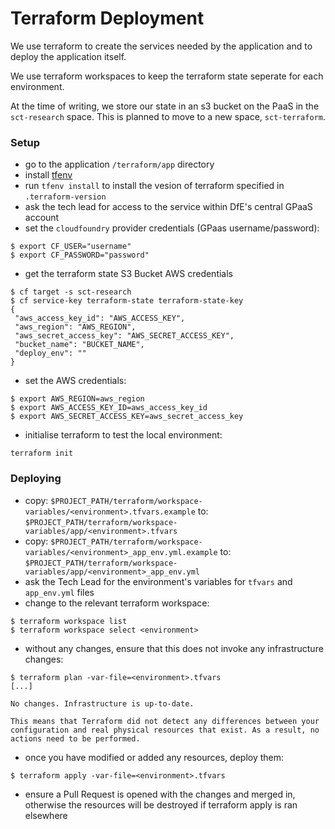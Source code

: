 # Terraform Deployment

We use terraform to create the services needed by the application and to deploy the application itself.

We use terraform workspaces to keep the terraform state seperate for each environment.

At the time of writing, we store our state in an s3 bucket on the PaaS in the `sct-research` space. This is planned to move to a new space, `sct-terraform`.

### Setup

- go to the application `/terraform/app` directory
- install [tfenv](https://github.com/tfutils/tfenv)
- run `tfenv install` to install the vesion of terraform specified in `.terraform-version`
- ask the tech lead for access to the service within DfE's central GPaaS account
- set the `cloudfoundry` provider credentials (GPaas username/password):
```
$ export CF_USER="username"
$ export CF_PASSWORD="password"
```
- get the terraform state S3 Bucket AWS credentials
```
$ cf target -s sct-research
$ cf service-key terraform-state terraform-state-key
{
 "aws_access_key_id": "AWS_ACCESS_KEY",
 "aws_region": "AWS_REGION",
 "aws_secret_access_key": "AWS_SECRET_ACCESS_KEY",
 "bucket_name": "BUCKET_NAME",
 "deploy_env": ""
}
```
- set the AWS credentials:
```
$ export AWS_REGION=aws_region
$ export AWS_ACCESS_KEY_ID=aws_access_key_id
$ export AWS_SECRET_ACCESS_KEY=aws_secret_access_key
```
- initialise terraform to test the local environment:
```
terraform init
```

### Deploying

- copy: `$PROJECT_PATH/terraform/workspace-variables/<environment>.tfvars.example`
  to: `$PROJECT_PATH/terraform/workspace-variables/app/<environment>.tfvars`
- copy: `$PROJECT_PATH/terraform/workspace-variables/<environment>_app_env.yml.example`
  to: `$PROJECT_PATH/terraform/workspace-variables/app/<environment>_app_env.yml`
- ask the Tech Lead for the environment's variables for `tfvars` and `app_env.yml` files
- change to the relevant terraform workspace:
```
$ terraform workspace list
$ terraform workspace select <environment>
```
- without any changes, ensure that this does not invoke any infrastructure changes:
```
$ terraform plan -var-file=<environment>.tfvars
[...]

No changes. Infrastructure is up-to-date.

This means that Terraform did not detect any differences between your
configuration and real physical resources that exist. As a result, no
actions need to be performed.
```
- once you have modified or added any resources, deploy them:
```
$ terraform apply -var-file=<environment>.tfvars
```
- ensure a Pull Request is opened with the changes and merged in, otherwise the resources will be destroyed if terraform apply is ran elsewhere
